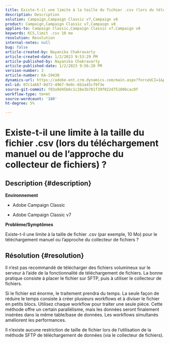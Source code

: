 ```yaml
---
title: Existe-t-il une limite à la taille du fichier .csv (lors du téléchargement manuel ou de l’approche du collecteur de fichiers) ?
description: Description
solution: Campaign,Campaign Classic v7,Campaign v8
product: Campaign,Campaign Classic v7,Campaign v8
applies-to: Campaign Classic,Campaign Classic v7,Campaign v8
keywords: KCS,limit .csv 10 mo
resolution: Resolution
internal-notes: null
bug: false
article-created-by: Nayanika Chakravarty
article-created-date: 1/2/2023 9:53:29 PM
article-published-by: Nayanika Chakravarty
article-published-date: 1/2/2023 9:56:20 PM
version-number: 3
article-number: KA-19430
dynamics-url: https://adobe-ent.crm.dynamics.com/main.aspx?forceUCI=1&pagetype=entityrecord&etn=knowledgearticle&id=2e7597de-e78a-ed11-81ac-6045bd006c82
exl-id: 07c1a667-0d72-4967-9e9c-6b1a45cf9f3e
source-git-commit: f03a9d45b6c1c28e3b701f39f022d75180bcac0f
workflow-type: tm+mt
source-wordcount: '180'
ht-degree: 5%

---
```


# Existe-t-il une limite à la taille du fichier .csv (lors du téléchargement manuel ou de l’approche du collecteur de fichiers) ?

## Description {#description}


<b>Environnement</b>

- Adobe Campaign Classic

- Adobe Campaign Classic v7

<b>Problème/Symptômes</b>

Existe-t-il une limite à la taille de fichier .csv (par exemple, 10 Mo) pour le téléchargement manuel ou l’approche du collecteur de fichiers ?


## Résolution {#resolution}


Il n’est pas recommandé de télécharger des fichiers volumineux sur le serveur à l’aide de la fonctionnalité de téléchargement de fichiers. La bonne pratique consiste à placer le fichier sur SFTP, puis à utiliser le collecteur de fichiers.

Si le fichier est énorme, le traitement prendra du temps. La seule façon de réduire le temps consiste à créer plusieurs workflows et à diviser le fichier en petits blocs. Utilisez chaque workflow pour traiter une seule pièce. Cette méthode offre un certain parallélisme, mais les données seront finalement insérées dans la même table/base de données. Les workflows simultanés améliorent les performances.

Il n’existe aucune restriction de taille de fichier lors de l’utilisation de la méthode SFTP de téléchargement de données (via le collecteur de fichiers).
